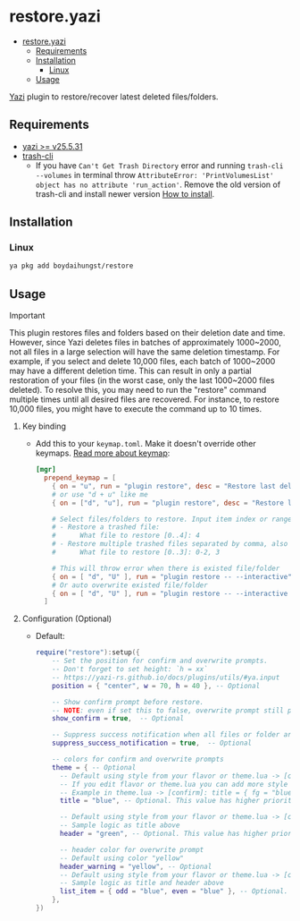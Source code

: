 # restore.yazi

<!--toc:start-->

- [restore.yazi](#restoreyazi)
  - [Requirements](#requirements)
  - [Installation](#installation)
    - [Linux](#linux)
  - [Usage](#usage)
  <!--toc:end-->

[Yazi](https://github.com/sxyazi/yazi) plugin to restore/recover latest deleted files/folders.

## Requirements

- [yazi >= v25.5.31](https://github.com/sxyazi/yazi)
- [trash-cli](https://github.com/andreafrancia/trash-cli)
  - If you have `Can't Get Trash Directory` error and running `trash-cli --volumes`
    in terminal throw `AttributeError: 'PrintVolumesList' object has no attribute 'run_action'`.
    Remove the old version of trash-cli and install newer version [How to install](https://github.com/andreafrancia/trash-cli?tab=readme-ov-file#the-easy-way).

## Installation

### Linux

```sh
ya pkg add boydaihungst/restore
```

## Usage

> [!IMPORTANT]
> This plugin restores files and folders based on their deletion date and time.
> However, since Yazi deletes files in batches of approximately 1000\~2000, not all files in a large selection will have the same deletion timestamp.
> For example, if you select and delete 10,000 files, each batch of 1000\~2000 may have a different deletion time. This can result in only a partial restoration of your files (in the worst case, only the last 1000\~2000 files deleted).
> To resolve this, you may need to run the "restore" command multiple times until all desired files are recovered. For instance, to restore 10,000 files, you might have to execute the command up to 10 times.

1. Key binding
   - Add this to your `keymap.toml`. Make it doesn't override other keymaps.
     [Read more about keymap](https://yazi-rs.github.io/docs/configuration/keymap):

     ```toml
     [mgr]
       prepend_keymap = [
         { on = "u", run = "plugin restore", desc = "Restore last deleted files/folders" },
         # or use "d + u" like me
         { on = ["d", "u"], run = "plugin restore", desc = "Restore last deleted files/folders" },

         # Select files/folders to restore. Input item index or range separated by comma:
         # - Restore a trashed file:
         #      What file to restore [0..4]: 4
         # - Restore multiple trashed files separated by comma, also support range:
         #      What file to restore [0..3]: 0-2, 3

         # This will throw error when there is existed file/folder
         { on = [ "d", "U" ], run = "plugin restore -- --interactive", desc = "Restore deleted files/folders (Interactive)" },
         # Or auto overwrite existed file/folder
         { on = [ "d", "U" ], run = "plugin restore -- --interactive --interactive-overwrite", desc = "Restore deleted files/folders (Interactive overwrite)" },
       ]
     ```

2. Configuration (Optional)
   - Default:

     ```lua
     require("restore"):setup({
         -- Set the position for confirm and overwrite prompts.
         -- Don't forget to set height: `h = xx`
         -- https://yazi-rs.github.io/docs/plugins/utils/#ya.input
         position = { "center", w = 70, h = 40 }, -- Optional

         -- Show confirm prompt before restore.
         -- NOTE: even if set this to false, overwrite prompt still pop up
         show_confirm = true,  -- Optional

         -- Suppress success notification when all files or folder are restored.
         suppress_success_notification = true,  -- Optional

         -- colors for confirm and overwrite prompts
         theme = { -- Optional
           -- Default using style from your flavor or theme.lua -> [confirm] -> title.
           -- If you edit flavor or theme.lua you can add more style than just color.
           -- Example in theme.lua -> [confirm]: title = { fg = "blue", bg = "green"  }
           title = "blue", -- Optional. This value has higher priority than flavor/theme.lua

           -- Default using style from your flavor or theme.lua -> [confirm] -> content
           -- Sample logic as title above
           header = "green", -- Optional. This value has higher priority than flavor/theme.lua

           -- header color for overwrite prompt
           -- Default using color "yellow"
           header_warning = "yellow", -- Optional
           -- Default using style from your flavor or theme.lua -> [confirm] -> list
           -- Sample logic as title and header above
           list_item = { odd = "blue", even = "blue" }, -- Optional. This value has higher priority than flavor/theme.lua
         },
     })
     ```
